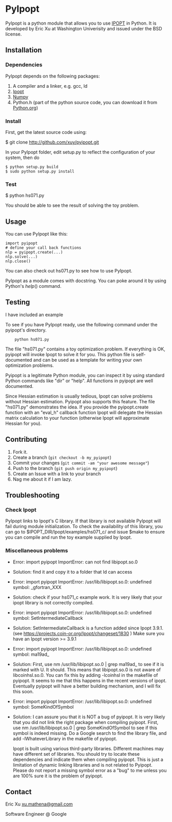 PyIpopt
=======

PyIpopt is a python module that allows you to use [IPOPT](http://www.coin-or.org/Ipopt/) in Python. It is developed by Eric Xu at Washington Univerisity and issued under the BSD license.

Installation
------------

### Dependencies

PyIpopt depends on the following packages:

1. A compiler and a linker, e.g. gcc, ld
2. [Ipopt](https://projects.coin-or.org/Ipopt)
3. [Numpy](http://numpy.scipy.org/)
4. Python.h (part of the python source code, you can download it from [Python.org](http://python.org))

### Install

First, get the latest source code using:

  $ git clone http://github.com/xuy/pyipopt.git

In your PyIpopt folder, edit setup.py to reflect the configuration of your system, then do

	$ python setup.py build
	$ sudo python setup.py install

### Test

  $ python hs071.py

You should be able to see the result of solving the toy problem.

Usage
-----
You can use PyIpopt like this:

	import pyipopt
	# define your call back functions
	nlp = pyipopt.create(...)
	nlp.solve(...)
	nlp.close()

You can also check out hs071.py to see how to use PyIpopt.

PyIpopt as a module comes with docstring. You can poke around 
it by using Python's $help()$ command.

Testing
-------

I have included an example 

To see if you have PyIpopt ready, use the following command under the pyipopt's directory. 

		python hs071.py
	
The file "hs071.py" contains a toy optimization problem. If everything is OK, pyipopt will invoke Ipopt to solve it for you. This python file is self-documented and can be used as a template for writing your own optimization problems. 

Pyipopt is a legitimate Python module, you can inspect it by using standard Python commands like "dir" or "help". All functions in pyipopt are well documented. 

Since Hessian estimation is usually tedious, Ipopt can solve problems without Hessian estimation. Pyipopt also supports this feature. The file "hs071.py" demonstrates the idea. If you provide the pyipopt.create function with an "eval_h" callback function Ipopt will delegate the Hessian matrix calculation to your function (otherwise Ipopt will approximate Hessian for you).

Contributing
------------

1. Fork it.
2. Create a branch (`git checkout -b my_pyipopt`)
3. Commit your changes (`git commit -am "your awesome message"`)
4. Push to the branch (`git push origin my_pyipopt`)
5. Create an Issue with a link to your branch
6. Nag me about it if I am lazy.

Troubleshooting
---------------

### Check Ipopt

PyIpopt links to Ipopt's C library. If that library is not available PyIpopt will fail
during module initialization. To check the availability of this library, you can go to
	$IPOPT_DIR/Ipopt/examples/hs071_c/
and issue $make to ensure you can compile and run the toy example supplied by Ipopt. 

### Miscellaneous problems

* Error:
	import pyipopt
	ImportError: can not find  libipopt.so.0

* Solution:
    find it and copy it to a folder that ld can access

* Error:
	import pyipopt
	ImportError: /usr/lib/libipopt.so.0: undefined symbol: _gfortran_XXX

* Solution: 
    check if your hs071_c example work. It is very likely that your ipopt library is not correctly compiled. 


* Error:
	import pyipopt
	ImportError: /usr/lib/libipopt.so.0: undefined symbol: SetIntermediateCallback

* Solution:
	SetIntermediateCallback is a function added since Ipopt 3.9.1. (see https://projects.coin-or.org/Ipopt/changeset/1830 )
	Make sure you have an Ipopt version >= 3.9.1

* Error:
	import pyipopt
	ImportError: /usr/lib/libipopt.so.0: undefined symbol: ma19ad_

* Solution:
	First, use 
		nm /usr/lib/libipopt.so.0 | grep ma19ad_ 
	to see if it is marked with U. It should. This means that libipopt.so.0 is not aware of libcoinhsl.so.0. You can fix this
	by adding -lcoinhsl in the makefile of pyipopt. It seems to me that this happens in the recent versions of ipopt. Eventually
	pyipopt will have a better building mechanism, and I will fix this soon. 

* Error:
	import pyipopt
	ImportError: /usr/lib/libipopt.so.0: undefined symbol: SomeKindOfSymbol
	
* Solution:
	I can assure you that it is NOT a bug of pyipopt. It is very likely that you did not link the right package when compiling pyipopt. 
	First, use 
		nm /usr/lib/libipopt.so.0 | grep SomeKindOfSymbol
	to see if this symbol is indeed missing. Do a Google search to find the library file, and 
	add -lWhateverLibrary in the makefile of pyipopt. 
	
	Ipopt is built using various third-party libraries. Different machines may have different set of libraries. You should 
	try to locate these dependencies and indicate them when compiling pyipopt. This is just a limitation of dynamic linking libraries and 
	is not related to Pyipopt. Please do not report a missing symbol error as a "bug" to me unless you are 100% sure it is the problem  of pyipopt. 
	

Contact
--------

Eric Xu <xu.mathena@gmail.com>

Software Engineer @ Google


